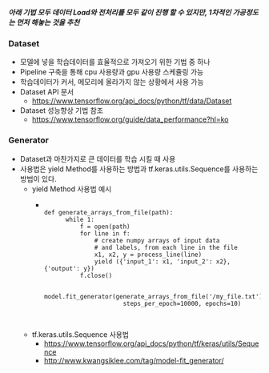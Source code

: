 ##### 아래 기법 모두 데이터 Load와 전처리를 모두 같이 진행 할 수 있지만, 1차적인 가공정도는 먼저 해놓는 것을 추천

### Dataset

- 모델에 넣을 학습데이터를 효율적으로 가져오기 위한 기법 중 하나
- Pipeline 구축을 통해 cpu 사용량과 gpu 사용량 스케쥴링 가능
- 학습데이터가 커서, 메모리에 올라가지 않는 상황에서 사용 가능
- Dataset API 문서
  - https://www.tensorflow.org/api_docs/python/tf/data/Dataset 
- Dataset 성능향상 기법 참조
  - https://www.tensorflow.org/guide/data_performance?hl=ko


### Generator

- Dataset과 마찬가지로 큰 데이터를 학습 시킬 때 사용
- 사용법은 yield Method를 사용하는 방법과 tf.keras.utils.Sequence를 사용하는 방법이 있다.
  - yield Method 사용법 예시
    - <pre>
      <code>
      def generate_arrays_from_file(path):
            while 1:
                f = open(path)
                for line in f:
                    # create numpy arrays of input data
                    # and labels, from each line in the file
                    x1, x2, y = process_line(line)
                    yield ({'input_1': x1, 'input_2': x2}, {'output': y})
                f.close()

        model.fit_generator(generate_arrays_from_file('/my_file.txt'),
                            steps_per_epoch=10000, epochs=10)
        </code>
        </pre>
  - tf.keras.utils.Sequence 사용법
    - https://www.tensorflow.org/api_docs/python/tf/keras/utils/Sequence
    - http://www.kwangsiklee.com/tag/model-fit_generator/
